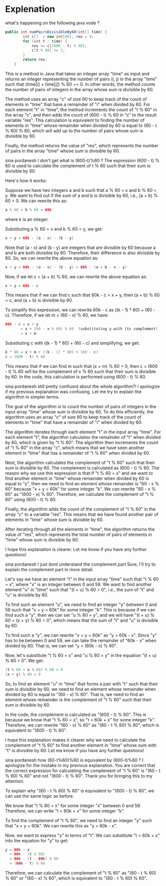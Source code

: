 
# Explenation

what's happening on the following java vode ?
``` java
public int numPairsDivisibleBy60(int[] time) {
        int c[]  = new int[60], res = 0;
        for (int t : time) {
            res += c[(600 - t) % 60];
            c[t % 60] += 1;
        }
        return res;
    }
```

This is a method in Java that takes an integer array "time" as input and returns an integer representing the number of pairs (i, j) in the array "time" such that (time[i] + time[j]) % 60 == 0. In other words, the method counts the number of pairs of integers in the array whose sum is divisible by 60.

The method uses an array "c" of size 60 to keep track of the count of elements in "time" that have a remainder of "i" when divided by 60. For each element "t" in "time", the method increments the count of "t % 60" in the array "c", and then adds the count of (600 - t) % 60 in "c" to the result variable "res". This calculation is equivalent to finding the number of elements in "time" whose remainder when divided by 60 is equal to (60 - t % 60) % 60, which will add up to the number of pairs whose sum is divisible by 60.

Finally, the method returns the value of "res", which represents the number of pairs in the array "time" whose sum is divisible by 60.




sina pordanesh
I don't get what is (600-t)%60 ?
The expression (600 - t) % 60 is used to calculate the complement of t % 60 such that their sum is divisible by 60.

Here's how it works:

Suppose we have two integers a and b such that a % 60 = x and b % 60 = y. We want to find out if the sum of a and b is divisible by 60, i.e., (a + b) % 60 = 0. We can rewrite this as:

``` java
a % 60 + b % 60 = 60k
```
where k is an integer.

Substituting a % 60 = x and b % 60 = y, we get:

```java
x + y = 60k - (a - x) - (b - y)
```

Note that (a - x) and (b - y) are integers that are divisible by 60 because a and b are both divisible by 60. Therefore, their difference is also divisible by 60. So, we can rewrite the above equation as:

```java
x + y = 60k - (a - x) - (b - y) = 60k - (a + b - x - y)
```

Now, if we let c = (a + b) % 60, we can rewrite the above equation as:

``` java
x + y = 60k - c
```

This means that if we can find c such that 60k - c = x + y, then (a + b) % 60 = c, and (a + b) is divisible by 60.

To simplify this expression, we can rewrite 60k - c as ((k - 1) * 60) + (60 - c). Therefore, if we let m = (60 - x) % 60, we have:

``` java
60k - c = x + y
       = x + (60 - x % 60) % 60  (substituting y with its complement)
       = x + m
```

Substituting c with ((k - 1) * 60) + (60 - c) and simplifying, we get:

``` java
k * 60 = x + m + ((k - 1) * 60) + (60 - c)
c = (600 - t) % 60
```

This means that if we can find m such that (x + m) % 60 = 0, then c = (600 - t) % 60 will be the complement of x % 60 such that their sum is divisible by 60. In the code, this calculation is performed using (600 - t) % 60.




sina pordanesh
still pretty confiusrd about the whole algorithm?!
I apologize if my previous explanation was confusing. Let me try to explain the algorithm in simpler terms.

The goal of the algorithm is to count the number of pairs of integers in the input array "time" whose sum is divisible by 60. To do this efficiently, the algorithm uses an array "c" of size 60 to keep track of the count of elements in "time" that have a remainder of "i" when divided by 60.

The algorithm iterates through each element "t" in the input array "time". For each element "t", the algorithm calculates the remainder of "t" when divided by 60, which is given by "t % 60". The algorithm then increments the count of "t % 60" in the array "c", which means that we have seen another element in "time" that has a remainder of "t % 60" when divided by 60.

Next, the algorithm calculates the complement of "t % 60" such that their sum is divisible by 60. The complement is calculated as (600 - t) % 60. The reason why we use this expression is that if "t % 60 = x" and we want to find another element in "time" whose remainder when divided by 60 is equal to "y", then we need to find an element whose remainder is "60 - x % 60" because "x + y = 60k" for some integer "k". We can rewrite "60 - x % 60" as "(600 - x) % 60". Therefore, we calculate the complement of "t % 60" using (600 - t) % 60.

Finally, the algorithm adds the count of the complement of "t % 60" in the array "c" to a variable "res". This means that we have found another pair of elements in "time" whose sum is divisible by 60.

After iterating through all the elements in "time", the algorithm returns the value of "res", which represents the total number of pairs of elements in "time" whose sum is divisible by 60.

I hope this explanation is clearer. Let me know if you have any further questions!




sina pordanesh
I just dont understand the complement part
Sure, I'll try to explain the complement part in more detail.

Let's say we have an element "t" in the input array "time" such that "t % 60 = x", where "x" is an integer between 0 and 59. We want to find another element "u" in "time" such that "(t + u) % 60 = 0", i.e., the sum of "t" and "u" is divisible by 60.

To find such an element "u", we need to find an integer "y" between 0 and 59 such that "x + y = 60k" for some integer "k". This is because if we can find such a "y", then we can set "u % 60 = y", and we will have "(t + u) % 60 = (x + y) % 60 = 0", which means that the sum of "t" and "u" is divisible by 60.

To find such a "y", we can rewrite "x + y = 60k" as "y = 60k - x". Since "y" has to be between 0 and 59, we can take the remainder of "60k - x" when divided by 60. That is, we can set "y = (60k - x) % 60".

Now, let's substitute "t % 60 = x" and "u % 60 = y" in the equation "(t + u) % 60 = 0". We get:

``` java
(t % 60 + u % 60) % 60 = 0
(x + y) % 60 = 0
```

So, to find an element "u" in "time" that forms a pair with "t" such that their sum is divisible by 60, we need to find an element whose remainder when divided by 60 is equal to "(60 - x) % 60". That is, we need to find an element whose remainder is the complement of "t % 60" such that their sum is divisible by 60.

In the code, the complement is calculated as "(600 - t) % 60". This is because we know that "t % 60 = x", so "t = 60k + x" for some integer "k". Therefore, we can rewrite "(60 - x) % 60" as "(60 - t % 60) % 60", which is equivalent to "(600 - t) % 60".

I hope this explanation makes it clearer why we need to calculate the complement of "t % 60" to find another element in "time" whose sum with "t" is divisible by 60. Let me know if you have any further questions!




sina pordanesh
how (60-t%60)%60 is equivalent by (600-t)%60 ?
I apologize for the mistake in my previous explanation. You are correct that the correct expression for calculating the complement of "t % 60" is "(60 - t % 60) % 60" and not "(600 - t) % 60". Thank you for bringing this to my attention.

To explain why "(60 - t % 60) % 60" is equivalent to "(600 - t) % 60", we can use the same logic as before.

We know that "t % 60 = x" for some integer "x" between 0 and 59. Therefore, we can write "t = 60k + x" for some integer "k".

To find the complement of "t % 60", we need to find an integer "y" such that "x + y = 60k". We can rewrite this as "y = 60k - x".

Now, we want to express "y" in terms of "t". We can substitute "t = 60k + x" into the equation for "y" to get:

``` java
y = 60k - x
  = 60k - (t % 60)
  = 60k - (t - 60k) % 60
  = (60k - t) % 60
```

Therefore, we can calculate the complement of "t % 60" as "(60 - t % 60) % 60" or "(60 - x) % 60", which is equivalent to "(60 - t % 60) % 60".

